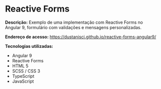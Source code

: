 # Reactive Forms

<b>Descrição:</b> Exemplo de uma implementação com Reactive Forms no Angular 9, formulário com validações e mensagens personalizadas.

<b>Endereço de acesso:</b> https://dustanisci.github.io/reactive-forms-angular9/

<b>Tecnologias utilizadas:</b>
<ul>
  <li>Angular 9</li>
  <li>Reactive Forms</li>
  <li>HTML 5 </li>
  <li>SCSS / CSS 3</li>
  <li>TypeScript</li>
  <li>JavaScript</li>
</ul> 
